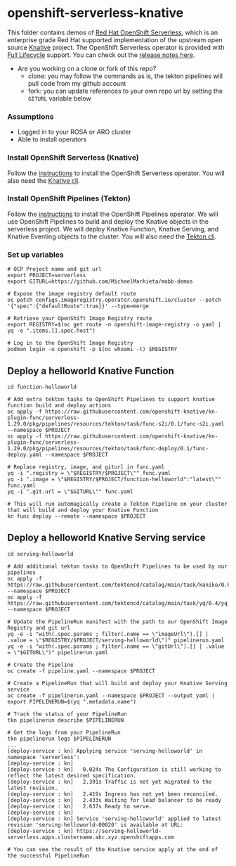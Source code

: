 # openshift-serverless-knative

This folder contains demos of [Red Hat OpenShift Serverless](https://www.redhat.com/en/technologies/cloud-computing/openshift/serverless), which is an enterprise grade Red Hat supported implementation of the upstream open source [Knative](https://knative.dev/docs/) project. The OpenShift Serverless operator is provided with [Full Lifecycle](https://sdk.operatorframework.io/docs/overview/operator-capabilities/) support. You can check out the [release notes here](https://docs.openshift.com/serverless/1.29/about/serverless-release-notes.html).

* Are you working on a clone or fork of this repo?
    * clone: you may follow the commands as is, the tekton pipelines will pull code from my github account
    * fork: you can update references to your own repo url by setting the `GITURL` variable below

### Assumptions

* Logged in to your ROSA or ARO cluster
* Able to install operators

### Install OpenShift Serverless (Knative)

Follow the [instructions](https://docs.openshift.com/serverless/1.29/install/install-serverless-operator.html) to install the OpenShift Serverless operator. You will also need the [Knative cli](https://docs.openshift.com/serverless/1.29/install/installing-kn.html).

### Install OpenShift Pipelines (Tekton)

Follow the [instructions](https://docs.openshift.com/container-platform/4.13/cicd/pipelines/installing-pipelines.html) to install the OpenShift Pipelines operator. We will use OpenShift Pipelines to build and deploy the Knative objects in the serverless project. We will deploy Knative Function, Knative Serving, and Knative Eventing objects to the cluster. You will also need the [Tekton cli](https://docs.openshift.com/container-platform/4.13/cli_reference/tkn_cli/installing-tkn.html).

### Set up variables

```console
# OCP Project name and git url
export PROJECT=serverless
export GITURL=https://github.com/MichaelMarkieta/mobb-demos

# Expose the image registry default route
oc patch configs.imageregistry.operator.openshift.io/cluster --patch '{"spec":{"defaultRoute":true}}' --type=merge

# Retrieve your OpenShift Image Registry route
export REGISTRY=$(oc get route -n openshift-image-registry -o yaml | yq -e ".items.[].spec.host")

# Log in to the OpenShift Image Registry
podman login -u openshift -p $(oc whoami -t) $REGISTRY
```

## Deploy a helloworld Knative Function

```console
cd function-helloworld

# Add extra tekton tasks to OpenShift Pipelines to support knative function build and deploy actions
oc apply -f https://raw.githubusercontent.com/openshift-knative/kn-plugin-func/serverless-1.29.0/pkg/pipelines/resources/tekton/task/func-s2i/0.1/func-s2i.yaml --namespace $PROJECT
oc apply -f https://raw.githubusercontent.com/openshift-knative/kn-plugin-func/serverless-1.29.0/pkg/pipelines/resources/tekton/task/func-deploy/0.1/func-deploy.yaml --namespace $PROJECT

# Replace registry, image, and giturl in func.yaml
yq -i ".registry = \"$REGISTRY/$PROJECT\"" func.yaml
yq -i ".image = \"$REGISTRY/$PROJECT/function-helloworld":"latest\"" func.yaml
yq -i ".git.url = \"$GITURL\"" func.yaml

# This will run automagically create a Tekton Pipeline on your cluster that will build and deploy your Knative Function
kn func deploy --remote --namespace $PROJECT
```

## Deploy a helloworld Knative Serving service

```console
cd serving-helloworld

# Add additional tekton tasks to OpenShift Pipelines to be used by our pipelines
oc apply -f https://raw.githubusercontent.com/tektoncd/catalog/main/task/kaniko/0.6/kaniko.yaml --namespace $PROJECT
oc apply -f https://raw.githubusercontent.com/tektoncd/catalog/main/task/yq/0.4/yq.yaml --namespace $PROJECT

# Update the PipelineRun manifest with the path to our OpenShift Image Registry and git url
yq -e -i "with(.spec.params ; filter(.name == \"imageUrl\").[] | .value = \"$REGISTRY/$PROJECT/serving-helloworld\")" pipelinerun.yaml
yq -e -i "with(.spec.params ; filter(.name == \"gitUrl\").[] | .value = \"$GITURL\")" pipelinerun.yaml

# Create the Pipeline
oc create -f pipeline.yaml --namespace $PROJECT

# Create a PipelineRun that will build and deploy your Knative Serving service
oc create -f pipelinerun.yaml --namespace $PROJECT --output yaml | export PIPELINERUN=$(yq ".metadata.name")

# Track the status of your PipelineRun
tkn pipelinerun describe $PIPELINERUN

# Get the logs from your PipelineRun
tkn pipelinerun logs $PIPELINERUN
...
[deploy-service : kn] Applying service 'serving-helloworld' in namespace 'serverless':
[deploy-service : kn]
[deploy-service : kn]   0.024s The Configuration is still working to reflect the latest desired specification.
[deploy-service : kn]   2.391s Traffic is not yet migrated to the latest revision.
[deploy-service : kn]   2.419s Ingress has not yet been reconciled.
[deploy-service : kn]   2.433s Waiting for load balancer to be ready
[deploy-service : kn]   2.637s Ready to serve.
[deploy-service : kn]
[deploy-service : kn] Service 'serving-helloworld' applied to latest revision 'serving-helloworld-00020' is available at URL:
[deploy-service : kn] https://serving-helloworld-serverless.apps.clustername.abc.xyz.openshiftapps.com

# You can see the result of the Knative service apply at the end of the successful PipelineRun
```

